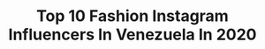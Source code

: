 ---
title: Top 10 Fashion Instagram Influencers In Venezuela In 2020
description: >-
  Find top fashion Instagram influencers in Venezuela in 2020. Most popular hashtags: #photography #model #venezuela #portrait.
platform: Instagram
profiles:
  - username: "ariannapitino"
    fullname: >-
      ARIANNA PITINO🦂
    location: "Venezuela"
    followers: 46047
    engagement: 752
    commentsToLikes: 0.104050
    id: ck0tw1ckedlh80i19e0e7a89q
    verified: false
    hashtags: "#foryoustore, #scarface, #fashion, #photoshoot"
  - username: "dannasm"
    fullname: >-
      Danna Solórzano
    location: "Venezuela"
    followers: 30734
    engagement: 661
    commentsToLikes: 0.035430
    id: ck6ttdsgra24o0j71ytfvyc2f
    verified: false
    hashtags: "#youtuber, #life, #paris, #fashioninspiration"
  - username: "crondonm"
    fullname: >-
      CESAR RONDÓN
    location: "Venezuela"
    followers: 24153
    engagement: 329
    commentsToLikes: 0.082937
    id: ck0ub83njdxoc0i19ar1yjr5v
    verified: false
    hashtags: "#yomequedoencasa, #crondonmathome, #stayhome, #wine"
  - username: "enmanuelbaez_photo"
    fullname: >-
      Enmanuel Baez
    location: "Venezuela"
    followers: 17601
    engagement: 510
    commentsToLikes: 0.048769
    id: ck5bxvdsjohb10i11v6q82ur9
    verified: false
    hashtags: "#missuniverse, #missmundo, #missinternational, #instagram"
  - username: "arevalostephany"
    fullname: >-
      Stephany Arevalo
    location: "Venezuela"
    followers: 9834
    engagement: 796
    commentsToLikes: 0.048878
    id: ck6ubvbf4bwwj0j71gpi5mmyd
    verified: false
    hashtags: "#goldenhour, #madrid, #quarantinelife, #mycity"
  - username: "changophoto"
    fullname: >-
      Johan Chango
    location: "Venezuela"
    followers: 26280
    engagement: 527
    commentsToLikes: 0.030056
    id: ck55pst4hbaur0i114a66uuyt
    verified: false
    hashtags: "#nudeart, #beautyface, #skinretouch, #classicblue"
  - username: "alegfoto"
    fullname: >-
      Alejandro Gonzalez 🇻🇪
    location: "Venezuela"
    followers: 62799
    engagement: 384
    commentsToLikes: 0.075832
    id: ck0ubyi0lfmm80i19jyt5bbm0
    verified: false
    hashtags: "#instalike, #photoshoot, #art, #moodyports"
  - username: "sabri_soares"
    fullname: >-
      Sabrina Soares 🍍🧵✨🧊
    location: "Venezuela"
    followers: 8421
    engagement: 1110
    commentsToLikes: 0.030045
    id: ck8sy605pjtsv0j78ih8mw0u1
    verified: false
    hashtags: "#ad"
  - username: "edwinrphoto"
    fullname: >-
      EDWIN RAMOS
    location: "Venezuela"
    followers: 7933
    engagement: 452
    commentsToLikes: 0.116247
    id: ck55lgk1g1ijx0i11mysfzi1g
    verified: false
    hashtags: "#portrait, #venezuela, #love, #mobilephotography"
  - username: "pedrojose.ph"
    fullname: >-
      Fotógrafo - Pedro José
    location: "Venezuela"
    followers: 5323
    engagement: 658
    commentsToLikes: 0.061410
    id: ck6ubvbv6bx0k0j71byvcmptf
    verified: false
    hashtags: "#photograph, #limaperu, #photographersofinstagram, #streetshooter"
---